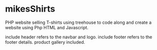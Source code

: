 # mikesShirts
PHP website selling T-shirts
using treehouse to code along and create a website using Php HTML and Javascript.

include header refers to the navbar and logo.
include footer refers to the footer details.
product gallery included.
